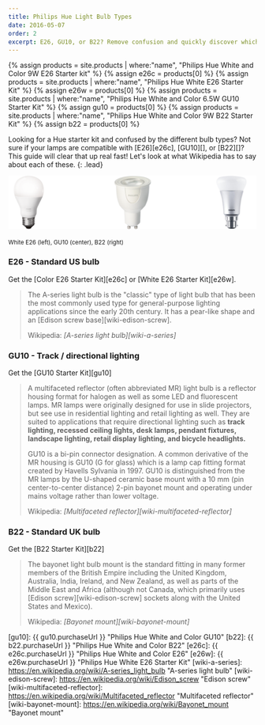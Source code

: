 ```yaml
---
title: Philips Hue Light Bulb Types
date: 2016-05-07
order: 2
excerpt: E26, GU10, or B22? Remove confusion and quickly discover which Hue bulb types are compatible with your light fixtures in this Philips Hue guide.
---
```


{% assign products = site.products | where:"name", "Philips Hue White and Color 9W E26 Starter kit" %}
{% assign e26c = products[0] %}
{% assign products = site.products | where:"name", "Philips Hue White E26 Starter Kit" %}
{% assign e26w = products[0] %}
{% assign products = site.products | where:"name", "Philips Hue White and Color 6.5W GU10 Starter Kit" %}
{% assign gu10 = products[0] %}
{% assign products = site.products | where:"name", "Philips Hue White and Color 9W B22 Starter Kit" %}
{% assign b22 = products[0] %}

Looking for a Hue starter kit and confused by the different bulb types? Not sure if your lamps are compatible with [E26][e26c], [GU10][], or [B22][]? This guide will clear that up real fast! Let's look at what Wikipedia has to say about each of these.
{: .lead}

<img src="/images/guides/light-bulb-types.png" class="img-responsive" alt="Light Bulb Types - E26, GU10, B22" />

<small>White E26 (left), GU10 (center), B22 (right)</small>

### E26 - Standard US bulb

Get the [Color E26 Starter Kit][e26c] or [White E26 Starter Kit][e26w]. 

> The A-series light bulb is the "classic" type of light bulb that has been the most commonly used type for general-purpose lighting applications since the early 20th century. It has a pear-like shape and an [Edison screw base][wiki-edison-screw].
> <footer>Wikipedia: <cite title="A-series light bulb" markdown="1">[A-series light bulb][wiki-a-series]</cite></footer>

### GU10 - Track / directional lighting

Get the [GU10 Starter Kit][gu10]

> A multifaceted reflector (often abbreviated MR) light bulb is a reflector housing format for halogen as well as some LED and fluorescent lamps. MR lamps were originally designed for use in slide projectors, but see use in residential lighting and retail lighting as well. They are suited to applications that require directional lighting such as **track lighting, recessed ceiling lights, desk lamps, pendant fixtures, landscape lighting, retail display lighting, and bicycle headlights.**
>
> GU10 is a bi-pin connector designation. A common derivative of the MR housing is GU10 (G for glass) which is a lamp cap fitting format created by Havells Sylvania in 1997. GU10 is distinguished from the MR lamps by the U-shaped ceramic base mount with a 10 mm (pin center-to-center distance) 2-pin bayonet mount and operating under mains voltage rather than lower voltage.
> <footer>Wikipedia: <cite title="Multifaceted reflector" markdown="1">[Multifaceted reflector][wiki-multifaceted-reflector]</cite></footer>

### B22 - Standard UK bulb

Get the [B22 Starter Kit][b22]

> The bayonet light bulb mount is the standard fitting in many former members of the British Empire including the United Kingdom, Australia, India, Ireland, and New Zealand, as well as parts of the Middle East and Africa (although not Canada, which primarily uses [Edison screw][wiki-edison-screw] sockets along with the United States and Mexico).
> <footer>Wikipedia: <cite title="Bayonet mount" markdown="1">[Bayonet mount][wiki-bayonet-mount]</cite></footer>


[gu10]: {{ gu10.purchaseUrl }} "Philips Hue White and Color GU10"
[b22]: {{ b22.purchaseUrl }} "Philips Hue White and Color B22"
[e26c]: {{ e26c.purchaseUrl }} "Philips Hue White and Color E26"
[e26w]: {{ e26w.purchaseUrl }} "Philips Hue White E26 Starter Kit"
[wiki-a-series]: https://en.wikipedia.org/wiki/A-series_light_bulb "A-series light bulb"
[wiki-edison-screw]: https://en.wikipedia.org/wiki/Edison_screw "Edison screw"
[wiki-multifaceted-reflector]: https://en.wikipedia.org/wiki/Multifaceted_reflector "Multifaceted reflector"
[wiki-bayonet-mount]: https://en.wikipedia.org/wiki/Bayonet_mount "Bayonet mount"